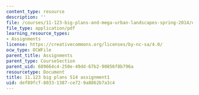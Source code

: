```yaml
---
content_type: resource
description: ''
file: /courses/11-123-big-plans-and-mega-urban-landscapes-spring-2014/def89fcf80331387ce729a8862b7a3c4_MIT11_123S14_assignment1.pdf
file_type: application/pdf
learning_resource_types:
- Assignments
license: https://creativecommons.org/licenses/by-nc-sa/4.0/
ocw_type: OCWFile
parent_title: Assignments
parent_type: CourseSection
parent_uid: 689664c4-250e-49dd-67b2-90856f8b796a
resourcetype: Document
title: 11.123 big plans S14 assignment1
uid: def89fcf-8033-1387-ce72-9a8862b7a3c4
---
```

